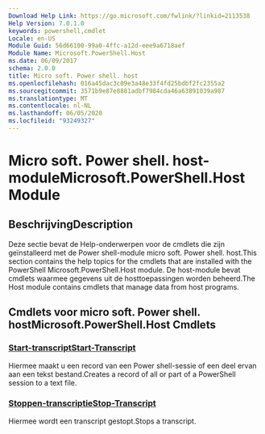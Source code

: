 ```yaml
---
Download Help Link: https://go.microsoft.com/fwlink/?linkid=2113538
Help Version: 7.0.1.0
keywords: powershell,cmdlet
Locale: en-US
Module Guid: 56d66100-99a0-4ffc-a12d-eee9a6718aef
Module Name: Microsoft.PowerShell.Host
ms.date: 06/09/2017
schema: 2.0.0
title: Micro soft. Power shell. host
ms.openlocfilehash: 016a45dac3c09e3a48e33f4fd25bdbf2fc2355a2
ms.sourcegitcommit: 3571b9e87e8881adbf7984cda46a63891039a987
ms.translationtype: MT
ms.contentlocale: nl-NL
ms.lasthandoff: 06/05/2020
ms.locfileid: "93249327"
---
```

# <span data-ttu-id="191f5-103">Micro soft. Power shell. host-module</span><span class="sxs-lookup"><span data-stu-id="191f5-103">Microsoft.PowerShell.Host Module</span></span>

## <span data-ttu-id="191f5-104">Beschrijving</span><span class="sxs-lookup"><span data-stu-id="191f5-104">Description</span></span>

<span data-ttu-id="191f5-105">Deze sectie bevat de Help-onderwerpen voor de cmdlets die zijn geïnstalleerd met de Power shell-module micro soft. Power shell. host.</span><span class="sxs-lookup"><span data-stu-id="191f5-105">This section contains the help topics for the cmdlets that are installed with the PowerShell Microsoft.PowerShell.Host module.</span></span> <span data-ttu-id="191f5-106">De host-module bevat cmdlets waarmee gegevens uit de hosttoepassingen worden beheerd.</span><span class="sxs-lookup"><span data-stu-id="191f5-106">The Host module contains cmdlets that manage data from host programs.</span></span>

## <span data-ttu-id="191f5-107">Cmdlets voor micro soft. Power shell. host</span><span class="sxs-lookup"><span data-stu-id="191f5-107">Microsoft.PowerShell.Host Cmdlets</span></span>

### [<span data-ttu-id="191f5-108">Start-transcript</span><span class="sxs-lookup"><span data-stu-id="191f5-108">Start-Transcript</span></span>](Start-Transcript.md)
<span data-ttu-id="191f5-109">Hiermee maakt u een record van een Power shell-sessie of een deel ervan aan een tekst bestand.</span><span class="sxs-lookup"><span data-stu-id="191f5-109">Creates a record of all or part of a PowerShell session to a text file.</span></span>

### [<span data-ttu-id="191f5-110">Stoppen-transcriptie</span><span class="sxs-lookup"><span data-stu-id="191f5-110">Stop-Transcript</span></span>](Stop-Transcript.md)
<span data-ttu-id="191f5-111">Hiermee wordt een transcript gestopt.</span><span class="sxs-lookup"><span data-stu-id="191f5-111">Stops a transcript.</span></span>
